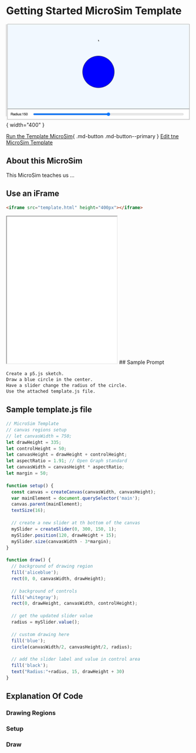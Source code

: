 # Getting Started MicroSim Template

![Template Image](template.png){ width="400" }

[Run the Template MicroSim](template.html){ .md-button .md-button--primary }
[Edit tne MicroSim Template](https://editor.p5js.org/dmccreary/sketches/dJq4nTXE4)

## About this MicroSim

This MicroSim teaches us ...

## Use an iFrame

```html
<iframe src="template.html" height="400px"></iframe>
```

<iframe src="template.html" height="400px"></iframe>
## Sample Prompt

```linenums="0"
Create a p5.js sketch.
Draw a blue circle in the center.
Have a slider change the radius of the circle.
Use the attached template.js file.
```

## Sample template.js file

```javascript
// MicroSim Template
// canvas regions setup
// let canvasWidth = 750;
let drawHeight = 335;
let controlHeight = 50;
let canvasHeight = drawHeight + controlHeight;
let aspectRatio = 1.91; // Open Graph standard
let canvasWidth = canvasHeight * aspectRatio;
let margin = 50;

function setup() {
  const canvas = createCanvas(canvasWidth, canvasHeight);
  var mainElement = document.querySelector('main');
  canvas.parent(mainElement);
  textSize(16);
  
  // create a new slider at th bottom of the canvas
  mySlider = createSlider(0, 300, 150, 1);
  mySlider.position(120, drawHeight + 15);
  mySlider.size(canvasWidth - 3*margin); 
}

function draw() {
  // background of drawing region
  fill('aliceblue');
  rect(0, 0, canvasWidth, drawHeight);

  // background of controls
  fill('whitegray');
  rect(0, drawHeight, canvasWidth, controlHeight);
  
  // get the updated slider value
  radius = mySlider.value();
  
  // custom drawing here
  fill('blue');
  circle(canvasWidth/2, canvasHeight/2, radius);
  
  // add the slider label and value in control area
  fill('black');
  text("Radius:"+radius, 15, drawHeight + 30)
}
```

## Explanation Of Code

### Drawing Regions

### Setup

### Draw